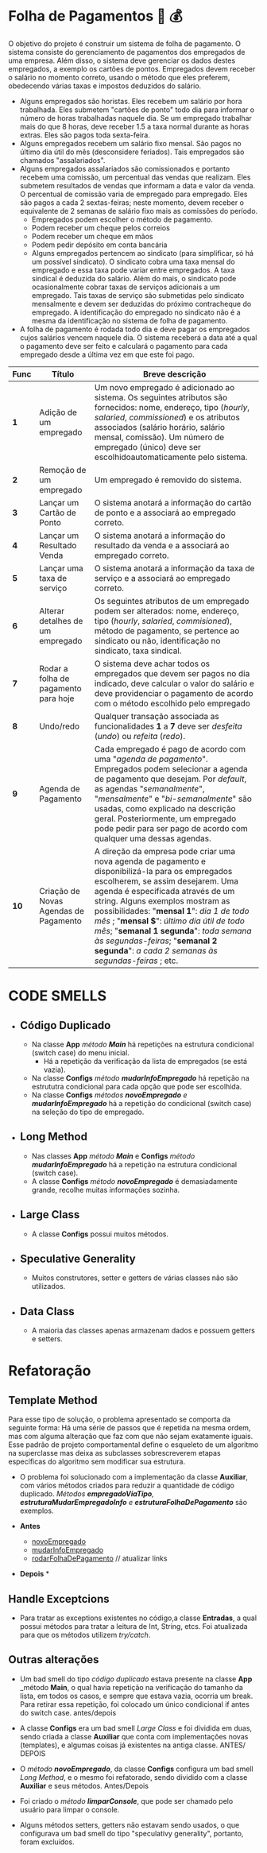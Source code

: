 # Folha de Pagamentos :receipt:	:moneybag:
O objetivo do projeto é construir um sistema de folha de pagamento. O sistema consiste do
gerenciamento de pagamentos dos empregados de uma empresa. Além disso, o sistema deve
gerenciar os dados destes empregados, a exemplo os cartões de pontos. Empregados devem receber
o salário no momento correto, usando o método que eles preferem, obedecendo várias taxas e
impostos deduzidos do salário.
* Alguns empregados são horistas. Eles recebem um salário por hora trabalhada. Eles
submetem "cartões de ponto" todo dia para informar o número de horas trabalhadas naquele
dia. Se um empregado trabalhar mais do que 8 horas, deve receber 1.5 a taxa normal
durante as horas extras. Eles são pagos toda sexta-feira.
* Alguns empregados recebem um salário fixo mensal. São pagos no último dia útil do mês
(desconsidere feriados). Tais empregados são chamados "assalariados".
* Alguns empregados assalariados são comissionados e portanto recebem uma comissão, um
percentual das vendas que realizam. Eles submetem resultados de vendas que informam a
data e valor da venda. O percentual de comissão varia de empregado para empregado. Eles
são pagos a cada 2 sextas-feiras; neste momento, devem receber o equivalente de 2 semanas
de salário fixo mais as comissões do período.
  * Empregados podem escolher o método de pagamento.
  * Podem receber um cheque pelos correios
  * Podem receber um cheque em mãos
  * Podem pedir depósito em conta bancária
  * Alguns empregados pertencem ao sindicato (para simplificar, só há um possível sindicato).
O sindicato cobra uma taxa mensal do empregado e essa taxa pode variar entre
empregados. A taxa sindical é deduzida do salário. Além do mais, o sindicato pode
ocasionalmente cobrar taxas de serviços adicionais a um empregado. Tais taxas de serviço
são submetidas pelo sindicato mensalmente e devem ser deduzidas do próximo
contracheque do empregado. A identificação do empregado no sindicato não é a mesma da
identificação no sistema de folha de pagamento.
* A folha de pagamento é rodada todo dia e deve pagar os empregados cujos salários vencem
naquele dia. O sistema receberá a data até a qual o pagamento deve ser feito e calculará o
pagamento para cada empregado desde a última vez em que este foi pago.


Func | Título | Breve descrição
------------ | ------------- | -------------  
**1**| Adição de um empregado | Um novo empregado é adicionado ao sistema. Os seguintes atributos são fornecidos: nome, endereço, tipo (_hourly_, _salaried_, _commissioned_) e os atributos associados (salário horário, salário mensal, comissão). Um número de empregado (único) deve ser escolhidoautomaticamente pelo sistema.
**2** | Remoção de um empregado | Um empregado é removido do sistema.
**3** | Lançar um Cartão de Ponto | O sistema anotará a informação do cartão de ponto e a associará ao empregado correto.
**4** | Lançar um Resultado Venda | O sistema anotará a informação do resultado da venda e a associará ao empregado correto.
**5** | Lançar uma taxa de serviço | O sistema anotará a informação da taxa de serviço e a  associará ao empregado correto. 
**6** | Alterar detalhes de um empregado | Os seguintes atributos de um empregado podem ser  alterados: nome, endereço, tipo (_hourly_, _salaried_, _commisioned_), método de pagamento, se pertence ao sindicato ou não, identificação no sindicato, taxa sindical. 
**7** | Rodar a folha de pagamento para hoje | O sistema deve achar todos os empregados que devem  ser pagos no dia indicado, deve calcular o valor do salário  e deve providenciar o pagamento de acordo com o método escolhido pelo empregado
**8** | Undo/redo | Qualquer transação associada as funcionalidades **1** a **7**  deve ser _desfeita_ (*undo*) ou _refeita_ (*redo*).
**9** | Agenda de Pagamento | Cada empregado é pago de acordo com uma "_agenda de  pagamento_". Empregados podem selecionar a agenda de  pagamento que desejam. Por _default_, as agendas  "_semanalmente_", "_mensalmente_" e "_bi-semanalmente_" são usadas, como explicado na descrição geral. Posteriormente, um empregado pode pedir para ser pago de acordo com qualquer uma dessas agendas.
**10** | Criação de Novas Agendas de Pagamento | A direção da empresa pode criar uma nova agenda de  pagamento e disponibilizá-la para os empregados  escolherem, se assim desejarem. Uma agenda é especificada através de um string. Alguns exemplos  mostram as possibilidades: "**mensal 1**": _dia 1 de todo mês_ ; "**mensal $**": _último dia útil de todo mês_; "**semanal 1 segunda**": _toda semana  às segundas-feiras_; "**semanal 2 segunda**": _a cada 2 semanas às segundas-feiras_ ; etc.

# CODE SMELLS

* ## Código Duplicado
  * Na classe **App** _método **Main**_ há repetições na estrutura condicional (switch case) do menu inicial.
    * Há a repetição da verificação da lista de empregados (se está vazia).
  * Na classe **Configs** _método **mudarInfoEmpregado**_ há repetição na estrututra condicional para cada opção que pode ser escolhida.
  * Na classe **Configs** _métodos **novoEmpregado** e **mudarInfoEmpregado**_ há a repetição do condicional (switch case) na seleção do tipo de empregado.
 
* ## Long Method 
  * Nas classes **App** _método **Main**_ e **Configs** _método **mudarInfoEmpregado**_ há a repetição na estrutura condicional (switch case).
  * A classe **Configs** _método **novoEmpregado**_ é demasiadamente grande, recolhe muitas informações sozinha.

* ## Large Class
  * A classe **Configs** possui muitos métodos.

* ## Speculative Generality
  * Muitos construtores, setter e getters de várias classes não são utilizados.

* ## Data Class
  * A maioria das classes apenas armazenam dados e possuem getters e setters.

# Refatoração

## Template Method
Para esse tipo de solução, o problema apresentado se comporta da seguinte forma: Há uma série de passos que é repetida na mesma ordem, mas com alguma alteração que faz com que não sejam exatamente iguais. Esse padrão de projeto comportamental define o esqueleto de um algoritmo na superclasse mas deixa as subclasses sobrescreverem etapas específicas do algoritmo sem modificar sua estrutura.
  * O problema foi solucionado com a implementação da classe **Auxiliar**, com vários métodos criados para reduzir a quantidade de código duplicado. _Métodos **empregadoViaTipo**, **estruturaMudarEmpregadoInfo** e **estruturaFolhaDePagamento**_ são exemplos.
  * **Antes**
      * [novoEmpregado](https://github.com/Jpcajueiro/Folha-De-Pagamentos/blob/main/src/app/Configs.java#L21)
      * [mudarInfoEmpregado](https://github.com/Jpcajueiro/Folha-De-Pagamentos/blob/main/src/app/Configs.java#L213)
      * [rodarFolhaDePagamento](https://github.com/Jpcajueiro/Folha-De-Pagamentos/blob/main/src/app/Configs.java#L416)
// atualizar links

  * **Depois**
    * 
## Handle Exceptcions
  * Para tratar as exceptions existentes no código,a classe **Entradas**, a qual possui métodos para tratar a leitura de Int, String, etcs. Foi atualizada para que os métodos utilizem _try/catch_.

  ## Outras alterações
  * Um bad smell do tipo _código duplicado_ estava presente na classe **App** _método **Main**, o qual havia repetição na verificação do tamanho da lista, em todos os casos, e sempre que estava vazia, ocorria um break. Para retirar essa repetição, foi colocado  um único condicional if antes do switch case.
 antes/depois
  * A classe **Configs** era um bad smell _Large Class_ e foi dividida em duas, sendo criada a classe **Auxiliar** que conta com implementações novas (templates), e algumas coisas já existentes na antiga classe.
  ANTES/ DEPOIS
  * O _método **novoEmpregado**_, da classe **Configs** configura um bad smell _Long Method_, e o mesmo foi refatorado, sendo dividido com a classe **Auxiliar** e seus métodos.
  Antes/Depois

  * Foi criado o _método **limparConsole**_, que pode ser chamado pelo usuário para limpar o console.

  * Alguns métodos setters, getters não estavam sendo usados, o que configurava um bad smell do tipo "speculativy generality", portanto, foram excluídos.